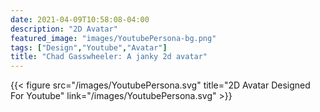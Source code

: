 ```yaml
---
date: 2021-04-09T10:58:08-04:00
description: "2D Avatar"
featured_image: "images/YoutubePersona-bg.png"
tags: ["Design","Youtube","Avatar"]
title: "Chad Gasswheeler: A janky 2d avatar"
---
```


<!--more-->

{{< figure src="/images/YoutubePersona.svg" title="2D Avatar Designed For Youtube" link="/images/YoutubePersona.svg" >}}
